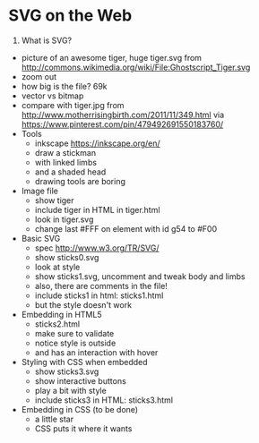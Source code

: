 SVG on the Web
====

1. What is SVG?
  - picture of an awesome tiger, huge tiger.svg from http://commons.wikimedia.org/wiki/File:Ghostscript_Tiger.svg
  - zoom out
  - how big is the file? 69k
  - vector vs bitmap
  - compare with tiger.jpg from http://www.motherrisingbirth.com/2011/11/349.html via https://www.pinterest.com/pin/479492691550183760/
- Tools
  - inkscape https://inkscape.org/en/
  - draw a stickman
  - with linked limbs
  - and a shaded head
  - drawing tools are boring
- Image file
  - show tiger
  - include tiger in HTML in tiger.html
  - look in tiger.svg
  - change last #FFF on element with id g54 to #F00
- Basic SVG
  - spec http://www.w3.org/TR/SVG/
  - show sticks0.svg
  - look at style
  - show sticks1.svg, uncomment and tweak body and limbs
  - also, there are comments in the file!
  - include sticks1 in html: sticks1.html
  - but the style doesn't work
- Embedding in HTML5
  - sticks2.html
  - make sure to validate
  - notice style is outside
  - and has an interaction with hover
- Styling with CSS when embedded
  - show sticks3.svg
  - show interactive buttons
  - play a bit with style
  - include sticks3 in HTML: sticks3.html
- Embedding in CSS (to be done)
  - a little star
  - CSS puts it where it wants
